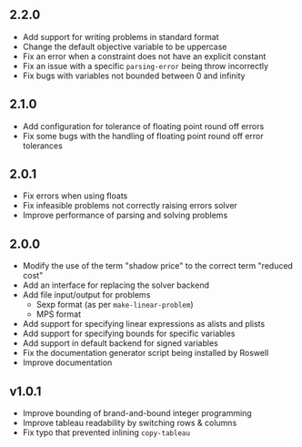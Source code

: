 ## 2.2.0
* Add support for writing problems in standard format
* Change the default objective variable to be uppercase
* Fix an error when a constraint does not have an explicit constant
* Fix an issue with a specific `parsing-error` being throw incorrectly
* Fix bugs with variables not bounded between 0 and infinity

## 2.1.0
* Add configuration for tolerance of floating point round off errors
* Fix some bugs with the handling of floating point round off error tolerances

## 2.0.1
* Fix errors when using floats
* Fix infeasible problems not correctly raising errors solver
* Improve performance of parsing and solving problems

## 2.0.0
* Modify the use of the term "shadow price" to the correct term "reduced cost"
* Add an interface for replacing the solver backend
* Add file input/output for problems
  * Sexp format (as per `make-linear-problem`)
  * MPS format
* Add support for specifying linear expressions as alists and plists
* Add support for specifying bounds for specific variables
* Add support in default backend for signed variables
* Fix the documentation generator script being installed by Roswell
* Improve documentation

## v1.0.1
* Improve bounding of brand-and-bound integer programming
* Improve tableau readability by switching rows & columns
* Fix typo that prevented inlining `copy-tableau`
